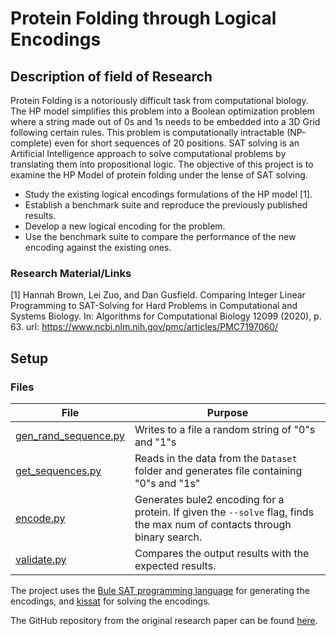 # Protein Folding through Logical Encodings

## Description of field of Research

Protein Folding is a notoriously difficult task from computational biology.
The HP model simplifies this problem into a Boolean optimization problem where a string made out of 0s and 1s needs to be embedded into a 3D Grid following certain rules.
This problem is computationally intractable (NP-complete) even for short sequences of 20 positions.
SAT solving is an Artificial Intelligence approach to solve computational problems by translating them into propositional logic.
The objective of this project is to examine the HP Model of protein folding under the lense of SAT solving.

- Study the existing logical encodings formulations of the HP model [1].
- Establish a benchmark suite and reproduce the previously published results.
- Develop a new logical encoding for the problem.
- Use the benchmark suite to compare the performance of the new encoding against the existing ones.

### Research Material/Links

[1] Hannah Brown, Lei Zuo, and Dan Gusfield. Comparing Integer Linear Programming to SAT-Solving for Hard Problems in Computational and Systems Biology. In: Algorithms for Computational Biology 12099 (2020), p. 63. url: https://www.ncbi.nlm.nih.gov/pmc/articles/PMC7197060/

## Setup

### Files

| File                                         | Purpose                                                                                                                   |
| -------------------------------------------- | ------------------------------------------------------------------------------------------------------------------------- |
| [gen_rand_sequence.py](gen_rand_sequence.py) | Writes to a file a random string of "0"s and "1"s                                                                         |
| [get_sequences.py](get_sequences.py)         | Reads in the data from the `Dataset` folder and generates file containing "0"s and "1s"                                   |
| [encode.py](encode.py)                       | Generates bule2 encoding for a protein. If given the `--solve` flag, finds the max num of contacts through binary search. |
| [validate.py](validate.py)                   | Compares the output results with the expected results.                                                                    |

The project uses the [Bule SAT programming language](https://github.com/vale1410/bule) for generating the encodings, and [kissat](https://github.com/arminbiere/kissat) for solving the encodings.

The GitHub repository from the original research paper can be found [here](https://github.com/hannah-aught/prototein-problem).
